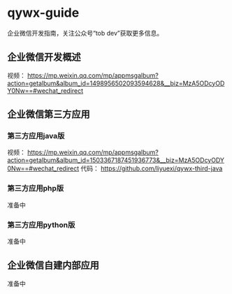 # qywx-guide
企业微信开发指南，关注公众号“tob dev”获取更多信息。
## 企业微信开发概述
视频：
https://mp.weixin.qq.com/mp/appmsgalbum?action=getalbum&album_id=1498956502093594628&__biz=MzA5ODcyODY0Nw==#wechat_redirect

## 企业微信第三方应用
### 第三方应用java版
视频：
https://mp.weixin.qq.com/mp/appmsgalbum?action=getalbum&album_id=1503367187451936773&__biz=MzA5ODcyODY0Nw==#wechat_redirect
代码：
https://github.com/liyuexi/qywx-third-java

### 第三方应用php版
准备中
### 第三方应用python版
准备中

## 企业微信自建内部应用
准备中
